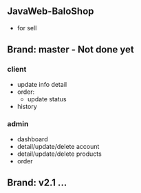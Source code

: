 ## JavaWeb-BaloShop

- for sell

## Brand: master - Not done yet
### client
- update info detail
- order: 
  - update status
- history

### admin
- dashboard
- detail/update/delete account
- detail/update/delete products
- order


## Brand: v2.1 ...
